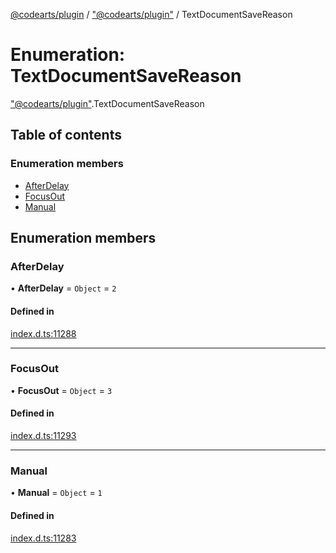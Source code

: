 [@codearts/plugin](../README.md) / ["@codearts/plugin"](../modules/_codearts_plugin_.md) / TextDocumentSaveReason

# Enumeration: TextDocumentSaveReason

["@codearts/plugin"](../modules/_codearts_plugin_.md).TextDocumentSaveReason

## Table of contents

### Enumeration members

- [AfterDelay](codearts_plugin_.TextDocumentSaveReason.md#afterdelay)
- [FocusOut](codearts_plugin_.TextDocumentSaveReason.md#focusout)
- [Manual](codearts_plugin_.TextDocumentSaveReason.md#manual)

## Enumeration members

### AfterDelay

• **AfterDelay** = `Object` = `2`

#### Defined in

[index.d.ts:11288](https://github.com/huaweicloud/cloudide-plugin-api/blob/3b0eee8/index.d.ts#L11288)

___

### FocusOut

• **FocusOut** = `Object` = `3`

#### Defined in

[index.d.ts:11293](https://github.com/huaweicloud/cloudide-plugin-api/blob/3b0eee8/index.d.ts#L11293)

___

### Manual

• **Manual** = `Object` = `1`

#### Defined in

[index.d.ts:11283](https://github.com/huaweicloud/cloudide-plugin-api/blob/3b0eee8/index.d.ts#L11283)
